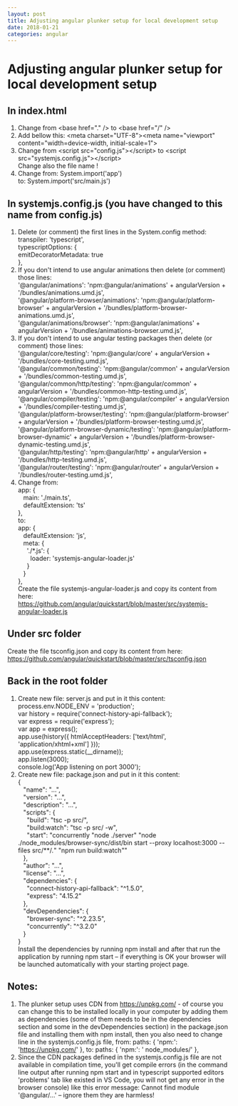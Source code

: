 ```yaml
---
layout: post
title: Adjusting angular plunker setup for local development setup
date: 2018-01-21
categories: angular
---
```


# Adjusting angular plunker setup for local development setup
## In index.html
1.	Change from &lt;base href="." /&gt; to &lt;base href="/" /&gt;
2.	Add bellow this: &lt;meta charset="UTF-8"&gt;&lt;meta name="viewport" content="width=device-width, initial-scale=1"&gt;
3.	Change from &lt;script src="config.js"&gt;&lt;/script&gt; to &lt;script src="systemjs.config.js"&gt;&lt;/script&gt;<br>Change also the file name !
4.	Change from: System.import('app')<br>to: System.import('src/main.js')
## In systemjs.config.js (you have changed to this name from config.js)
1.	Delete (or comment) the first lines in the System.config method:<br>transpiler: 'typescript',<br>typescriptOptions: {<br>   emitDecoratorMetadata: true<br>},
2.	If you don't intend to use angular animations then delete (or comment) those lines:<br>'@angular/animations': 'npm:@angular/animations' + angularVersion + '/bundles/animations.umd.js',<br>'@angular/platform-browser/animations': 'npm:@angular/platform-browser' + angularVersion + '/bundles/platform-browser-animations.umd.js',<br>    '@angular/animations/browser': 'npm:@angular/animations' + angularVersion + '/bundles/animations-browser.umd.js',
3.	If you don't intend to use angular testing packages then delete (or comment) those lines:<br>'@angular/core/testing': 'npm:@angular/core' + angularVersion + '/bundles/core-testing.umd.js',<br>'@angular/common/testing': 'npm:@angular/common' + angularVersion + '/bundles/common-testing.umd.js',<br>'@angular/common/http/testing': 'npm:@angular/common' + angularVersion + '/bundles/common-http-testing.umd.js',<br>'@angular/compiler/testing': 'npm:@angular/compiler' + angularVersion + '/bundles/compiler-testing.umd.js',<br>'@angular/platform-browser/testing': 'npm:@angular/platform-browser' + angularVersion + '/bundles/platform-browser-testing.umd.js',<br>'@angular/platform-browser-dynamic/testing': 'npm:@angular/platform-browser-dynamic' + angularVersion + '/bundles/platform-browser-dynamic-testing.umd.js',<br>    '@angular/http/testing': 'npm:@angular/http' + angularVersion + '/bundles/http-testing.umd.js',<br>'@angular/router/testing': 'npm:@angular/router' + angularVersion + '/bundles/router-testing.umd.js',
4.	Change from:<br>app: {<br> &nbsp;&nbsp;     main: './main.ts',<br>  &nbsp;&nbsp;    defaultExtension: 'ts'<br>},<br>to:<br>app: {<br>  &nbsp;&nbsp;    defaultExtension: 'js',<br>  &nbsp;&nbsp;   meta: {<br>  &nbsp;&nbsp;&nbsp;&nbsp;      './*.js': {<br>   &nbsp;&nbsp;&nbsp;&nbsp;&nbsp;&nbsp;       loader: 'systemjs-angular-loader.js'<br>  &nbsp;&nbsp;&nbsp;&nbsp;      }<br>  &nbsp;&nbsp;    }<br>},<br>Create the file systemjs-angular-loader.js and copy its content from here:<br>https://github.com/angular/quickstart/blob/master/src/systemjs-angular-loader.js
## Under src folder
Create the file tsconfig.json and copy its content from here:<br>
https://github.com/angular/quickstart/blob/master/src/tsconfig.json
## Back in the root folder
1.	Create new file: server.js and put in it this content:<br>process.env.NODE_ENV = 'production';<br>var history = require('connect-history-api-fallback');<br>var express = require('express');<br>var app = express();<br>app.use(history({ htmlAcceptHeaders: ['text/html', 'application/xhtml+xml'] }));<br>app.use(express.static(__dirname)); <br>app.listen(3000);<br>console.log('App listening on port 3000');
2.	Create new file: package.json and put in it this content:<br>{<br>  &nbsp;&nbsp;  "name": "…",<br>  &nbsp;&nbsp;  "version": "…",<br>  &nbsp;&nbsp;  "description": "…",<br>  &nbsp;&nbsp;  "scripts": {<br>   &nbsp;&nbsp;&nbsp;&nbsp;    "build": "tsc -p src/",<br>   &nbsp;&nbsp;&nbsp;&nbsp;    "build:watch": "tsc -p src/ -w",<br>   &nbsp;&nbsp;&nbsp;&nbsp;    "start": "concurrently \"node ./server\" \"node ./node_modules/browser-sync/dist/bin start --proxy localhost:3000 --files src/**/*.*\" \"npm run build:watch\""<br> &nbsp;&nbsp;   },<br>  &nbsp;&nbsp;  "author": "…",<br>  &nbsp;&nbsp;  "license": "…",<br>  &nbsp;&nbsp;  "dependencies": {<br>     &nbsp;&nbsp;&nbsp;&nbsp;    "connect-history-api-fallback": "^1.5.0",<br>   &nbsp;&nbsp;&nbsp;&nbsp;      "express": "4.15.2"<br>  &nbsp;&nbsp;  },<br>  &nbsp;&nbsp;  "devDependencies": {<br>   &nbsp;&nbsp;&nbsp;&nbsp;     "browser-sync": "^2.23.5",<br>   &nbsp;&nbsp;&nbsp;&nbsp;     "concurrently": "^3.2.0"<br>  &nbsp;&nbsp;  }<br>}<br>Install the dependencies by running npm install and after that run the application by running npm start – if everything is OK your browser will be launched automatically with your starting project page.<br>
## Notes:
1.	The plunker setup uses CDN from https://unpkg.com/ - of course you can change this to be installed locally  in your computer by adding them as dependencies (some of them needs to be in the dependencies section and some in the devDependencies section) in the package.json file and installing them with npm install, then you also need to change line in the systemjs.config.js file, from: paths: { 'npm:': 'https://unpkg.com/' }, to: paths: { 'npm:': ' node_modules/' },
2.	Since the CDN packages defined in the systemjs.config.js file are not available in compilation time, you'll get compile errors (in the command line output after running npm start and in typescript supported editors 'problems' tab like existed in VS Code, you will not get any error in the browser console) like this error message: Cannot find module '@angular/…' – ignore them they are harmless!
